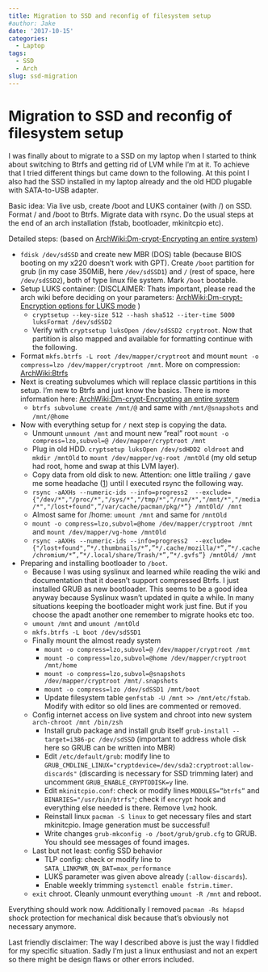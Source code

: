 ```yaml
---
title: Migration to SSD and reconfig of filesystem setup
#author: Jake
date: '2017-10-15'
categories:
  - Laptop
tags:
  - SSD
  - Arch
slug: ssd-migration
---
```



# Migration to SSD and reconfig of filesystem setup
I was finally about to migrate to a SSD on my laptop when I started to think about switching to Btrfs and getting rid of LVM while I’m at it. 
To achieve that I tried different things but came down to the following. At this point I also had the SSD installed in my laptop already and 
the old HDD plugable with SATA-to-USB adapter.

Basic idea: Via live usb, create /boot and LUKS container (with /) on SSD. Format / and /boot to Btrfs. Migrate data with rsync. Do the usual 
steps at the end of an arch installation (fstab, bootloader, mkinitcpio etc).

Detailed steps: (based on [ArchWiki:Dm-crypt-Encrypting an entire 
system](https://wiki.archlinux.org/index.php/Dm-crypt/Encrypting_an_entire_system#Btrfs_subvolumes_with_swap))

- `fdisk /dev/sdSSD` and create new MBR (DOS) table (because BIOS booting on my x220 doesn’t work with GPT). Create `/boot` partition for grub 
(in my case 350MiB, here `/dev/sdSSD1`) and `/` (rest of space, here `/dev/sdSSD2`), both of type linux file system. Mark `/boot` bootable.
- Setup LUKS container: (DISCLAIMER: Thats important, please read the arch wiki before deciding on your parameters: 
[ArchWiki:Dm-crypt-Encryption options for LUKS 
mode](https://wiki.archlinux.org/index.php/Dm-crypt/Device_encryption#Encryption_options_for_LUKS_mode) )
    - `cryptsetup --key-size 512 --hash sha512 --iter-time 5000 luksFormat /dev/sdSSD2`
    - Verify with `cryptsetup luksOpen /dev/sdSSD2 cryptroot`. Now that partition is also mapped and available for formatting continue with 
the following.
- Format `mkfs.btrfs -L root /dev/mapper/cryptroot` and mount `mount -o compress=lzo /dev/mapper/cryptroot /mnt`. More on compression: 
[ArchWiki:Btrfs](https://wiki.archlinux.org/index.php/Btrfs#Compression)
- Next is creating subvolumes which will replace classic partitions in this setup. I’m new to Btrfs and just know the basics. There is more 
information here: [ArchWiki:Dm-crypt-Encrypting an entire 
system](https://wiki.archlinux.org/index.php/Dm-crypt/Encrypting_an_entire_system#Creating_btrfs_subvolumes)
    - `btrfs subvolume create /mnt/@` and same with `/mnt/@snapshots` and `/mnt/@home`
 - Now with everything setup for `/` next step is copying the data.
    - Unmount `unmount /mnt` and mount new “real” root `mount -o compress=lzo,subvol=@ /dev/mapper/cryptroot /mnt`
    - Plug in old HDD. `cryptsetup luksOpen /dev/sdHDD2 oldroot` and `mkdir /mntOld` to `mount /dev/mapper/vg-root /mntOld` (my old setup had 
root, home and swap at this LVM layer).
    - Copy data from old disk to new. Attention: one little trailing `/` gave me some headache 
([1](https://serverfault.com/questions/529287/rsync-creates-a-directory-with-the-same-name-inside-of-destination-directory)) until I executed 
rsync the following way.
    - `rsync -aAXHs --numeric-ids --info=progress2 
--exclude={"/dev/*","/proc/*","/sys/*","/tmp/*","/run/*","/mnt/*","/media/*","/lost+found",”/var/cache/pacman/pkg/*”} /mntOld/ /mnt`
    - Almost same for /home: `umount /mnt` and same for `/mntOld`
    - `mount -o compress=lzo,subvol=@home /dev/mapper/cryptroot /mnt` and `mount /dev/mapper/vg-home /mntOld`
    - `rsync -aAXHs --numeric-ids --info=progress2 
--exclude={"/lost+found",”*/.thumbnails/*”,”*/.cache/mozilla/*”,”*/.cache/chromium/*”,”*/.local/share/Trash/*”,”*/.gvfs”} /mntOld/ /mnt`
- Preparing and installing bootloader to `/boot`.
    - Because I was using syslinux and learned while reading the wiki and documentation that it doesn’t support compressed Btrfs. I just 
installed GRUB as new bootloader. This seems to be a good idea anyway because Syslinux wasn’t updated in quite a while. In many situations 
keeping the bootloader might work just fine. But if you choose the apadt another one remember to migrate hooks etc too.
    - `umount /mnt` and `umount /mntOld`
    - `mkfs.btrfs -L boot /dev/sdSSD1`
    - Finally mount the almost ready system 
        - `mount -o compress=lzo,subvol=@ /dev/mapper/cryptroot /mnt`
        - `mount -o compress=lzo,subvol=@home /dev/mapper/cryptroot /mnt/home`
        - `mount -o compress=lzo,subvol=@snapshots /dev/mapper/cryptroot /mnt/.snapshots`
        - `mount -o compress=lzo /dev/sdSSD1 /mnt/boot`
        - Update filesystem table `genfstab -U /mnt >> /mnt/etc/fstab`. Modify with editor so old lines are commented or removed.
    - Config internet access on live system and chroot into new system `arch-chroot /mnt /bin/zsh`
        - Install grub package and install grub itself `grub-install --target=i386-pc /dev/sdSSD` (important to address whole disk here so 
GRUB can be written into MBR)
        - Edit `/etc/default/grub`: modify line to `GRUB_CMDLINE_LINUX="cryptdevice=/dev/sda2:cryptroot:allow-discards"` (discarding is 
necessary for SSD trimming later) and uncomment `GRUB_ENABLE_CRYPTODISK=y` line.
        - Edit `mkinitcpio.conf`: check or modify lines `MODULES=”btrfs”` and `BINARIES="/usr/bin/btrfs"`; check if `encrypt` hook and 
everything else needed is there. Remove `lvm2` hook.
        - Reinstall linux `pacman -S linux` to get necessary files and start mkinitcpio. Image generation must be successful!
        - Write changes `grub-mkconfig -o /boot/grub/grub.cfg` to GRUB. You should see messages of found images. 
    - Last but not least: config SSD behavior
        - TLP config: check or modify line to `SATA_LINKPWR_ON_BAT=max_performance`
        - LUKS parameter was given above already (`:allow-discards`).
        - Enable weekly trimming `systemctl enable fstrim.timer`.
    - `exit` chroot. Cleanly unmount everything `umount -R /mnt` and reboot.

Everything should work now. Additionally I removed `pacman -Rs hdapsd` shock protection for mechanical disk because that’s obviously not 
necessary anymore.

Last friendly disclaimer: The way I described above is just the way I fiddled for my specific situation. Sadly I’m just a linux enthusiast and 
not an expert so there might be design flaws or other errors included.
